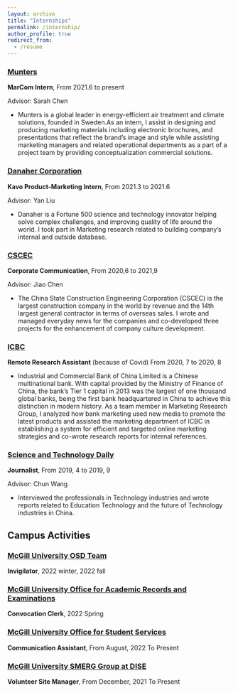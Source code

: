 ```yaml
---
layout: archive
title: "Internships"
permalink: /internship/
author_profile: true
redirect_from:
  - /resume
---
```


### [Munters](https://www.munters.com/) 

**MarCom Intern**, From 2021.6 to present

Advisor: Sarah Chen

-  Munters is a global leader in energy-efficient air treatment and climate solutions, founded in Sweden.As an intern, I assist in designing and producing marketing materials including electronic brochures, and presentations that reflect the brand’s image and style while assisting marketing managers and related operational departments as a part of a project team by providing conceptualization commercial solutions.

### [Danaher Corporation](https://www.danaher.com/)

**Kavo Product-Marketing Intern**, From 2021.3 to 2021.6

Advisor: Yan Liu

- Danaher is a Fortune 500 science and technology innovator helping solve complex challenges, and improving quality of life around the world. I took part in Marketing research related to building company’s internal and outside database.

### [CSCEC](https://en.wikipedia.org/wiki/China_State_Construction_Engineering)

**Corporate Communication**, From 2020,6 to 2021,9

Advisor: Jiao Chen

- The China State Construction Engineering Corporation (CSCEC) is the largest construction company in the world by revenue and the 14th largest general contractor in terms of overseas sales. I wrote and managed everyday news for the companies and co-developed three projects for the enhancement of company culture development.

### [ICBC ](https://www.icbc.com.cn/ICBC/en/default.htm)

**Remote Research Assistant** (because of Covid)  From 2020, 7 to 2020, 8

- Industrial and Commercial Bank of China Limited is a Chinese multinational bank. With capital provided by the Ministry of Finance of China, the bank’s Tier 1 capital in 2013 was the largest of one thousand global banks, being the first bank headquartered in China to achieve this distinction in modern history. As a team member in Marketing Research Group, I analyzed how bank marketing used new media to promote the latest products and assisted the marketing department of ICBC in establishing a system for efficient and targeted online marketing strategies and co-wrote research reports for internal references.

### [Science and Technology Daily](https://en.wikipedia.org/wiki/Science_and_Technology_Daily)

**Journalist**, From 2019, 4 to 2019, 9

 Advisor: Chun Wang

-  Interviewed the professionals in Technology industries and wrote reports related to Education Technology and the future of Technology industries in China.

## Campus Activities 

### [McGill University OSD Team](https://www.mcgill.ca/osd/) 

**Invigilator**, 2022 winter, 2022 fall

### [McGill University Office for Academic Records and Examinations ](https://www.mcgill.ca/es/) 

**Convocation Clerk**, 2022 Spring 

### [McGill University Office for Student Services](https://www.mcgill.ca/studentservices/)

**Communication Assistant**, From August, 2022 To Present

### [McGill University SMERG Group at DISE](https://www.mcgill.ca/smerg/)

**Volunteer Site Manager**, From December, 2021 To Present


